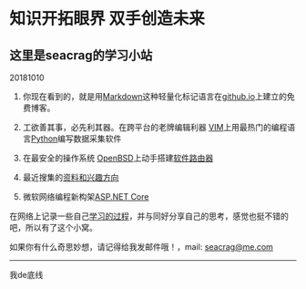 # 知识开拓眼界 双手创造未来
## 这里是seacrag的学习小站



20181010

1. 你现在看到的，就是用[Markdown](/docs/Markdowndoc.md)这种轻量化标记语言在[github.io](/docs/githubdoc.md)上建立的免费博客。

2. 工欲善其事，必先利其器。在跨平台的老牌编辑利器 [VIM](/docs/VIMdoc.md)上用最热门的编程语言[Python](/docs/pythondoc.md)编写数据采集软件

3. 在最安全的操作系统 [OpenBSD](/docs/openbsddoc.md)上动手搭建[软件路由器](/docs/openwrt.md)

4. 最近搜集的[资料和兴趣方向](/docs/think.md)

5. 微软网络编程新构架[ASP.NET Core](https://docs.microsoft.com/zh-cn/aspnet/index?view=aspnetcore-2.1)


在网络上记录一些自己[学习的过程](/docs/remember.md)，并与同好分享自己的思考，感觉也挺不错的吧，所以有了这个小窝。

如果你有什么奇思妙想，请记得给我发邮件哦！，mail: seacrag@me.com

----

我de底线
